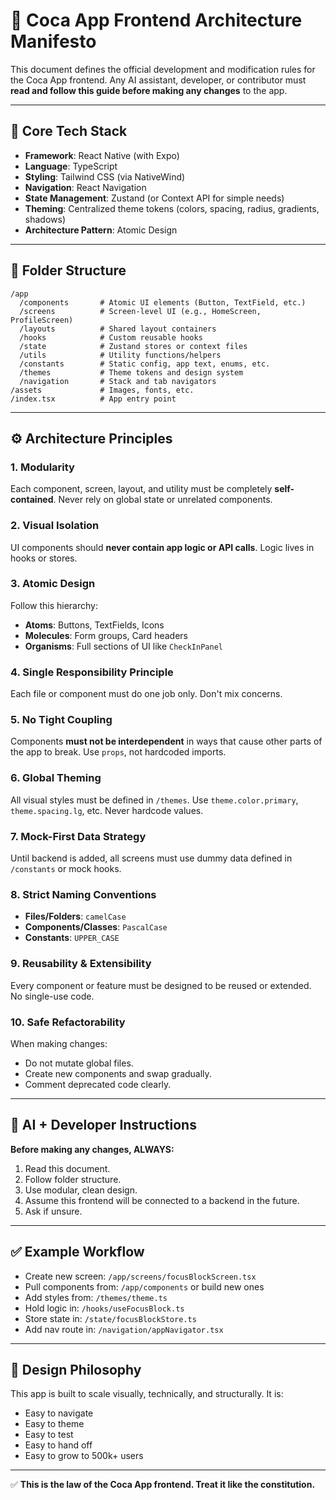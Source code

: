 # 📐 Coca App Frontend Architecture Manifesto

This document defines the official development and modification rules for the Coca App frontend. Any AI assistant, developer, or contributor must **read and follow this guide before making any changes** to the app.

---

## 🔧 Core Tech Stack
- **Framework**: React Native (with Expo)
- **Language**: TypeScript
- **Styling**: Tailwind CSS (via NativeWind)
- **Navigation**: React Navigation
- **State Management**: Zustand (or Context API for simple needs)
- **Theming**: Centralized theme tokens (colors, spacing, radius, gradients, shadows)
- **Architecture Pattern**: Atomic Design

---

## 📁 Folder Structure
```
/app
  /components       # Atomic UI elements (Button, TextField, etc.)
  /screens          # Screen-level UI (e.g., HomeScreen, ProfileScreen)
  /layouts          # Shared layout containers
  /hooks            # Custom reusable hooks
  /state            # Zustand stores or context files
  /utils            # Utility functions/helpers
  /constants        # Static config, app text, enums, etc.
  /themes           # Theme tokens and design system
  /navigation       # Stack and tab navigators
/assets             # Images, fonts, etc.
/index.tsx          # App entry point
```

---

## ⚙️ Architecture Principles

### 1. Modularity
Each component, screen, layout, and utility must be completely **self-contained**. Never rely on global state or unrelated components.

### 2. Visual Isolation
UI components should **never contain app logic or API calls**. Logic lives in hooks or stores.

### 3. Atomic Design
Follow this hierarchy:
- **Atoms**: Buttons, TextFields, Icons
- **Molecules**: Form groups, Card headers
- **Organisms**: Full sections of UI like `CheckInPanel`

### 4. Single Responsibility Principle
Each file or component must do one job only. Don't mix concerns.

### 5. No Tight Coupling
Components **must not be interdependent** in ways that cause other parts of the app to break. Use `props`, not hardcoded imports.

### 6. Global Theming
All visual styles must be defined in `/themes`. Use `theme.color.primary`, `theme.spacing.lg`, etc. Never hardcode values.

### 7. Mock-First Data Strategy
Until backend is added, all screens must use dummy data defined in `/constants` or mock hooks.

### 8. Strict Naming Conventions
- **Files/Folders**: `camelCase`
- **Components/Classes**: `PascalCase`
- **Constants**: `UPPER_CASE`

### 9. Reusability & Extensibility
Every component or feature must be designed to be reused or extended. No single-use code.

### 10. Safe Refactorability
When making changes:
- Do not mutate global files.
- Create new components and swap gradually.
- Comment deprecated code clearly.

---

## 📢 AI + Developer Instructions
**Before making any changes, ALWAYS:**
1. Read this document.
2. Follow folder structure.
3. Use modular, clean design.
4. Assume this frontend will be connected to a backend in the future.
5. Ask if unsure.

---

## ✅ Example Workflow

- Create new screen: `/app/screens/focusBlockScreen.tsx`
- Pull components from: `/app/components` or build new ones
- Add styles from: `/themes/theme.ts`
- Hold logic in: `/hooks/useFocusBlock.ts`
- Store state in: `/state/focusBlockStore.ts`
- Add nav route in: `/navigation/appNavigator.tsx`

---

## 🧠 Design Philosophy
This app is built to scale visually, technically, and structurally. It is:
- Easy to navigate
- Easy to theme
- Easy to test
- Easy to hand off
- Easy to grow to 500k+ users

---

✅ **This is the law of the Coca App frontend. Treat it like the constitution.**